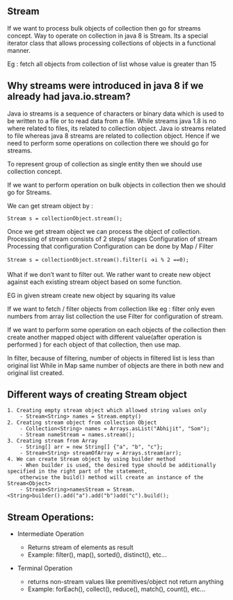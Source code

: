 Stream
-----
If we want to process bulk objects of collection then go for streams concept.
Way to operate on collection in java 8 is Stream.
Its a special iterator class that allows processing collections of objects in a functional manner.
 
Eg : fetch all objects from collection of list whose value is greater than 15
 
Why streams were introduced in java 8 if we already had java.io.stream?
--- 
Java io streams is a sequence of characters or binary data which is used to be written to a file or to read data from a file.
While streams java 1.8 is no where related to files, its related to collection object.
Java io streams related to file whereas java 8 streams are related to collection object.
Hence if we need to perform some operations on collection there we should go for streams.
 
To represent group of collection as single entity then we should use collection concept.
 
If we want to perform operation on bulk objects in collection then we should go for Streams.
 
We can get stream object by :
 
    Stream s = collectionObject.stream();
Once we get stream object we can process the object of collection.
Processing of stream consists of 2 steps/ stages
Configuration of stream
Processing that configuration
Configuration can be done by Map / Filter
 
    Stream s = collectionObject.stream().filter(i 🡪i % 2 ==0);
 
What if we don’t want to filter out.
We rather want to create new object against each existing stream object based on some function.
 
EG in given stream create new object by squaring  its value
 
If we want to fetch / filter objects from collection like eg : filter only even numbers from array list collection the use Filter for configuration of stream.
 
If we want to perform some operation on each objects of the collection then create another mapped object with different value(after operation is performed ) for each object of that collection, then use map.
 
In filter, because of filtering, number of objects in filtered list is less than original list While in Map  same number of objects are there in both new and original list created.



Different ways of creating Stream object
------------------------------------------
    1. Creating empty stream object which allowed string values only
        - Stream<String> names = Stream.empty()
    2. Creating stream object from collection Object
        - Collection<String> names = Arrays.asList("Abhijit", "Som");
        - Stream nameStream = names.stream();
    3. Creating stream from Array
        - String[] arr = new String[] {"a", "b", "c"};
        - Stream<String> streamOfArray = Arrays.stream(arr);
    4. We can create Stream object by using builder method
        - When builder is used, the desired type should be additionally specified in the right part of the statement, 
        otherwise the build() method will create an instance of the Stream<Object>
        - Stream<String>namesStream = Stream.<String>builder().add("a").add("b")add("c").build(); 



Stream Operations:
-------------------
- Intermediate Operation
    - Returns stream of elements as result
    - Example: filter(), map(), sorted(), distinct(), etc...

- Terminal Operation
    - returns non-stream values like premitives/object not return anything
    - Example: forEach(), collect(), reduce(), match(), count(), etc...